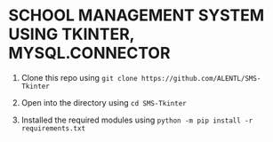 # SCHOOL MANAGEMENT SYSTEM USING TKINTER, MYSQL.CONNECTOR

1. Clone this repo using 
`git clone https://github.com/ALENTL/SMS-Tkinter`

2. Open into the directory using
`cd SMS-Tkinter`

3. Installed the required modules using
`python -m pip install -r requirements.txt`

